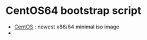# CentOS64 bootstrap script

- [CentOS](http://www.centos.org/) : newest x86/64 minimal iso image
-
